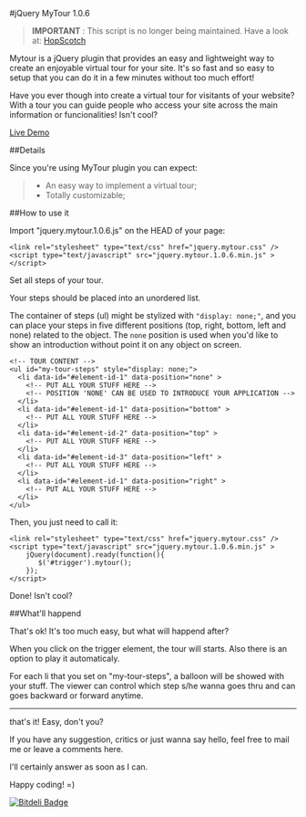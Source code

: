 #jQuery MyTour 1.0.6

> **IMPORTANT** :
> This script is no longer being maintained. 
> Have a look at: [HopScotch](https://github.com/rogeriotaques/hopscotch)

Mytour is a jQuery plugin that provides an easy and lightweight way to create an enjoyable virtual tour for your site. It's so fast and so easy to setup that you can do it in a few minutes without too much effort!

Have you ever though into create a virtual tour for visitants of your website? 
With a tour you can guide people who access your site across the main information or funcionalities! Isn't cool?

[Live Demo](http://awin.com.br/mytour/)

##Details

Since you're using MyTour plugin you can expect:

> - An easy way to implement a virtual tour;
> - Totally customizable;

##How to use it

Import "jquery.mytour.1.0.6.js" on the HEAD of your page:

```
<link rel="stylesheet" type="text/css" href="jquery.mytour.css" />
<script type="text/javascript" src="jquery.mytour.1.0.6.min.js" ></script>
```

Set all steps of your tour.

Your steps should be placed into an unordered list.

The container of steps (ul) might be stylized with `"display: none;"`, and you can place your steps in five different positions (top, right, bottom, left and none) related to the object. The `none` position is used when you'd like to show an introduction without point it on any object on screen.

```
<!-- TOUR CONTENT -->
<ul id="my-tour-steps" style="display: none;">
  <li data-id="#element-id-1" data-position="none" >
    <!-- PUT ALL YOUR STUFF HERE -->
    <!-- POSITION 'NONE' CAN BE USED TO INTRODUCE YOUR APPLICATION -->
  </li>
  <li data-id="#element-id-1" data-position="bottom" >
    <!-- PUT ALL YOUR STUFF HERE -->
  </li>
  <li data-id="#element-id-2" data-position="top" >
    <!-- PUT ALL YOUR STUFF HERE -->
  </li>
  <li data-id="#element-id-3" data-position="left" >
    <!-- PUT ALL YOUR STUFF HERE -->
  </li>
  <li data-id="#element-id-1" data-position="right" >
    <!-- PUT ALL YOUR STUFF HERE -->
  </li>
</ul>
```

Then, you just need to call it:

```
<link rel="stylesheet" type="text/css" href="jquery.mytour.css" />
<script type="text/javascript" src="jquery.mytour.1.0.6.min.js" >
    jQuery(document).ready(function(){
       $('#trigger').mytour();
    });
</script>
```

Done! Isn't cool?

##What'll happend

That's ok! It's too much easy, but what will happend after?

When you click on the trigger element, the tour will starts. Also there is an option to play it automaticaly.

For each li that you set on "my-tour-steps", a balloon will be showed with your stuff. The viewer can control which step s/he wanna goes thru and can goes backward or forward anytime.

---

that's it! Easy, don't you?

If you have any suggestion, critics or just wanna say hello, feel free to mail me or leave a comments here. 

I'll certainly answer as soon as I can.

Happy coding! =)

[![Bitdeli Badge](https://d2weczhvl823v0.cloudfront.net/rogeriotaques/mytour/trend.png)](https://bitdeli.com/free "Bitdeli Badge")
